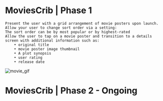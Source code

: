 # MoviesCrib | Phase 1

    Present the user with a grid arrangement of movie posters upon launch.
    Allow your user to change sort order via a setting:
    The sort order can be by most popular or by highest-rated
    Allow the user to tap on a movie poster and transition to a details screen with additional information such as:
        • original title
        • movie poster image thumbnail
        • A plot synopsis 
        • user rating 
        • release date
![movie_gif](https://user-images.githubusercontent.com/35500199/47961340-5bb66980-dfc6-11e8-85a3-eb1ac3b3f43c.gif)

# MoviesCrib | Phase 2 - Ongoing

